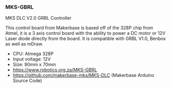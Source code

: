 ### MKS-GBRL
MKS DLC V2.0 GRBL Controller

This control board from Makerbase is based off of the 328P chip from Atmel, it is a 3 axis control board with the ability to power a DC motor or 12V Laser diode directly from the board. It is compatible with GRBL V1.0, Benbox as well as mDraw.

- CPU: Atmega 328P
- Input voltage: 12V
- Size: 90mm x 70mm
- https://www.robotics.org.za/MKS-GBRL 
- https://github.com/makerbase-mks/MKS-DLC  (Makerbase Arduino Source Code)




